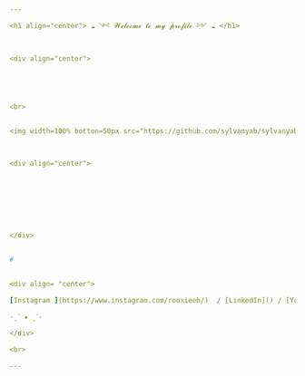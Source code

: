 ```yaml
---

<h1 align="center"> ☁️ ༺ 𝓦𝓮𝓵𝓬𝓸𝓶𝓮 𝓽𝓸 𝓶𝔂 𝓹𝓻𝓸𝓯𝓲𝓵𝓮 ༻ ☁️ </h1>

 

<div align="center">
  




<br>


<img width=100% botton=50px src="https://github.com/sylvanyab/sylvanyab/blob/main/download%20(6).jpg"/>



<div align="center">








</div>


#


<div align= "center">

[Instagram ](https://www.instagram.com/rooxieeh/)  / [LinkedIn]() / [Youtube](https://www.youtube.com/@roxiiee5668)
  
˗ˏˋ ★ ˎˊ˗

</div>

<br>

---
```

  







